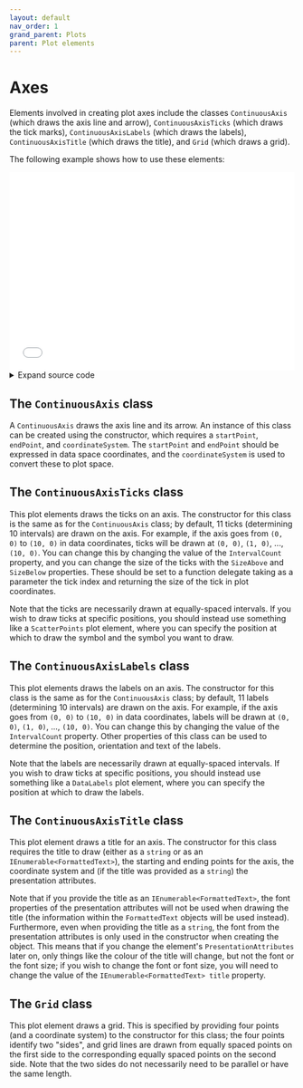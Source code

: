 ```yaml
---
layout: default
nav_order: 1
grand_parent: Plots
parent: Plot elements
---
```


# Axes

Elements involved in creating plot axes include the classes `ContinuousAxis` (which draws the axis line and arrow), `ContinuousAxisTicks` (which draws the tick marks), `ContinuousAxisLabels` (which draws the labels), `ContinuousAxisTitle` (which draws the title), and `Grid` (which draws a grid).

The following example shows how to use these elements:

<div class="code-example">
    <iframe src="assets/images/plots/axes.svg" style="width: 100%; height: 25em; border: 0px solid black"></iframe>
</div>
<details markdown="block">
<summary>
    Expand source code
  </summary>
  {: .text-delta }
{% highlight CSharp %}
using VectSharp;
using VectSharp.Plots;
using VectSharp.SVG;

// Create an empty plot.
Plot plot = new Plot();

// Create a coordinate system.
LinearCoordinateSystem2D coordinateSystem = new LinearCoordinateSystem2D(0, 10, 0, 10, 350, 250);

// Create a horizontal grid.
Grid gridHorizontal = new Grid(new double[] { 0, 0 }, new double[] { 0, 10 },    // First side
                               new double[] { 10, 0 }, new double[] { 10, 10 },  // Second side
                               coordinateSystem)
{
    PresentationAttributes = new PlotElementPresentationAttributes() { Stroke = Colour.FromRgba(0, 114, 178, 0.25) }  // Semi-transparent blue
};

// Create a vertical grid.
Grid gridVertical = new Grid(new double[] { 0, 0 }, new double[] { 10, 0 },    // First side
                             new double[] { 0, 10 }, new double[] { 10, 10 },  // Second side
                             coordinateSystem)
{
    PresentationAttributes = new PlotElementPresentationAttributes() { Stroke = Colour.FromRgba(213, 94, 0, 0.25) }  // Semi-transparent orange
};

// Create the horizontal axis. This goes up to 10.5 so that the arrow tip does not interfere with the ticks.
ContinuousAxis xAxis = new ContinuousAxis(new double[] { 0, 0 }, new double[] { 10.5, 0 }, coordinateSystem)
{
    PresentationAttributes = new PlotElementPresentationAttributes() { Stroke = Colour.FromRgb(0, 114, 178), Fill = Colour.FromRgb(0, 114, 178) }  // Blue
};

// Create the vertical axis. This goes up to 10.5 so that the arrow tip does not interfere with the ticks.
ContinuousAxis yAxis = new ContinuousAxis(new double[] { 0, 0 }, new double[] { 0, 10.5 }, coordinateSystem)
{
    PresentationAttributes = new PlotElementPresentationAttributes() { Stroke = Colour.FromRgb(213, 94, 0), Fill = Colour.FromRgb(213, 94, 0) }  // Orange
};

// Create ticks for the horizontal axis
ContinuousAxisTicks xAxisTicks = new ContinuousAxisTicks(new double[] { 0, 0 }, new double[] { 10, 0 }, coordinateSystem)
{
    PresentationAttributes = new PlotElementPresentationAttributes() { Stroke = Colour.FromRgb(0, 114, 178) }  // Blue
};

// Create ticks for the vertical axis
ContinuousAxisTicks yAxisTicks = new ContinuousAxisTicks(new double[] { 0, 0 }, new double[] { 0, 10 }, coordinateSystem)
{
    PresentationAttributes = new PlotElementPresentationAttributes() { Stroke = Colour.FromRgb(213, 94, 0) }  // Orange
};

// Create labels for the horizontal axis
ContinuousAxisLabels xAxisLabels = new ContinuousAxisLabels(new double[] { 0, 0 }, new double[] { 10, 0 }, coordinateSystem)
{
    Rotation = 0, // Horizontal
    Alignment = TextAnchors.Center,
    Baseline = TextBaselines.Top,
    PresentationAttributes = new PlotElementPresentationAttributes() { Fill = Colour.FromRgb(0, 114, 178), Stroke = null }  // Blue
};

// Create labels for the vertical axis
ContinuousAxisLabels yAxisLabels = new ContinuousAxisLabels(new double[] { 0, 0 }, new double[] { 0, 10 }, coordinateSystem)
{
    Position = _ => -10,
    Alignment = TextAnchors.Right,
    Baseline = TextBaselines.Middle,
    PresentationAttributes = new PlotElementPresentationAttributes() { Fill = Colour.FromRgb(213, 94, 0), Stroke = null }  // Orange
};

// Create a title for the horizontal axis
ContinuousAxisTitle xAxisTitle = new ContinuousAxisTitle("X axis", new double[] { 0, 0 }, new double[] { 10, 0 }, coordinateSystem)
{
    Alignment = TextAnchors.Center,
    Baseline = TextBaselines.Top
};
xAxisTitle.PresentationAttributes.Fill = Colour.FromRgb(0, 114, 178); // Blue

// Create a title for the vertical axis
ContinuousAxisTitle yAxisTitle = new ContinuousAxisTitle("Y axis", new double[] { 0, 0 }, new double[] { 0, 10 }, coordinateSystem)
{
    Alignment = TextAnchors.Center,
    Baseline = TextBaselines.Bottom,
    Position = -40
};
yAxisTitle.PresentationAttributes.Fill = Colour.FromRgb(213, 94, 0); // Orange

// Add the plot elements to the plot.
plot.AddPlotElements(gridHorizontal, gridVertical, xAxis, yAxis, xAxisTicks, yAxisTicks, xAxisLabels, yAxisLabels, xAxisTitle, yAxisTitle);

// Render the plot to a Page and save it as an SVG document.
Page pag = plot.Render();
pag.SaveAsSVG(@"axes.svg");
{% endhighlight %}
</details>

## The `ContinuousAxis` class

A `ContinuousAxis` draws the axis line and its arrow. An instance of this class can be created using the constructor, which requires a `startPoint`, `endPoint`, and `coordinateSystem`. The `startPoint` and `endPoint` should be expressed in data space coordinates, and the `coordinateSystem` is used to convert these to plot space.

## The `ContinuousAxisTicks` class

This plot elements draws the ticks on an axis. The constructor for this class is the same as for the `ContinuousAxis` class; by default, 11 ticks (determining 10 intervals) are drawn on the axis. For example, if the axis goes from `(0, 0)` to `(10, 0)` in data coordinates, ticks will be drawn at `(0, 0)`, `(1, 0)`, ..., `(10, 0)`. You can change this by changing the value of the `IntervalCount` property, and you can change the size of the ticks with the `SizeAbove` and `SizeBelow` properties. These should be set to a function delegate taking as a parameter the tick index and returning the size of the tick in plot coordinates.

Note that the ticks are necessarily drawn at equally-spaced intervals. If you wish to draw ticks at specific positions, you should instead use something like a `ScatterPoints` plot element, where you can specify the position at which to draw the symbol and the symbol you want to draw.

## The `ContinuousAxisLabels` class

This plot elements draws the labels on an axis. The constructor for this class is the same as for the `ContinuousAxis` class; by default, 11 labels (determining 10 intervals) are drawn on the axis. For example, if the axis goes from `(0, 0)` to `(10, 0)` in data coordinates, labels will be drawn at `(0, 0)`, `(1, 0)`, ..., `(10, 0)`. You can change this by changing the value of the `IntervalCount` property. Other properties of this class can be used to determine the position, orientation and text of the labels.

Note that the labels are necessarily drawn at equally-spaced intervals. If you wish to draw ticks at specific positions, you should instead use something like a `DataLabels` plot element, where you can specify the position at which to draw the labels.

## The `ContinuousAxisTitle` class

This plot element draws a title for an axis. The constructor for this class requires the title to draw (either as a `string` or as an `IEnumerable<FormattedText>`), the starting and ending points for the axis, the coordinate system and (if the title was provided as a `string`) the presentation attributes.

Note that if you provide the title as an `IEnumerable<FormattedText>`, the font properties of the presentation attributes will not be used when drawing the title (the information within the `FormattedText` objects will be used instead). Furthermore, even when providing the title as a `string`, the font from the presentation attributes is only used in the constructor when creating the object. This means that if you change the element's `PresentationAttributes` later on, only things like the colour of the title will change, but not the font or the font size; if you wish to change the font or font size, you will need to change the value of the `IEnumerable<FormattedText> title` property.

## The `Grid` class

This plot element draws a grid. This is specified by providing four points (and a coordinate system) to the constructor for this class; the four points identify two "sides", and grid lines are drawn from equally spaced points on the first side to the corresponding equally spaced points on the second side. Note that the two sides do not necessarily need to be parallel or have the same length.

